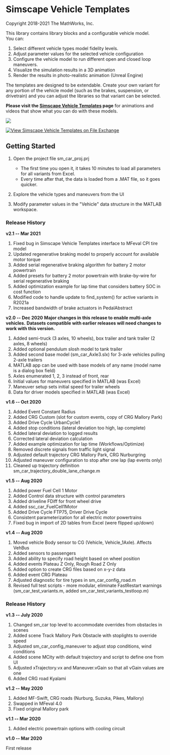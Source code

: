 # **Simscape Vehicle Templates**
Copyright 2018-2021 The MathWorks, Inc.

This library contains library blocks and a configurable vehicle model.  
You can:

   1. Select different vehicle types model fidelity levels.
   2. Adjust parameter values for the selected vehicle configuration
   3. Configure the vehicle model to run different open and closed loop maneuvers.
   4. Visualize the simulation results in a 3D animation
   5. Render the results in photo-realistic animation (Unreal Engine)

The templates are designed to be extendable. Create your own variant for any portion 
of the vehicle model (such as the brakes, suspension, or drivetrain) and you can 
adjust the libraries so that variant can be selected.

**Please visit the [Simscape Vehicle Templates](https://www.mathworks.com/solutions/physical-modeling/simscape-vehicle-templates.html) page** for animations and videos that show what you can do with these models.

![](Overview/html/sm_car_mechExp_Sedan_PikesPeakUp.png)

[![View Simscape Vehicle Templates on File Exchange](https://www.mathworks.com/matlabcentral/images/matlab-file-exchange.svg)](https://www.mathworks.com/matlabcentral/fileexchange/79484-simscape-vehicle-templates)

## **Getting Started**
1. Open the project file sm\_car\_proj.prj 
   - The first time you open it, it takes 10 minutes to load all parameters for all variants from Excel.  
   - Every time after that, the data is loaded from a .MAT file, so it goes quicker.

2. Explore the vehicle types and maneuvers from the UI 

3. Modify parameter values in the "Vehicle" data structure in the MATLAB workspace.
 
### **Release History**
**v2.1 -- Mar 2021**
1. Fixed bug in Simscape Vehicle Templates interface to MFeval CPI tire model
2. Updated regenerative braking model to properly account for available motor torque
3. Added serial regenerative braking algorithm for battery 2 motor powertrain
4. Added presets for battery 2 motor powertrain with brake-by-wire for serial regenerative braking
5. Added optimization example for lap time that considers battery SOC in cost function
6. Modified code to handle update to find_system() for active variants in R2021a
7. Increased bandwidth of brake actuators in PedalAbstract

**v2.0 -- Dec 2020**
**Major changes in this release to enable multi-axle vehicles.**
**Datasets compatible with earlier releases will need changes to work with this version.**
1. Added semi-truck (3 axles, 10 wheels), box trailer and tank trailer (2 axles, 8 wheels) 
2. Added optional pendulum slosh model to tank trailer
3. Added second base model (sm_car_Axle3.slx) for 3-axle vehicles pulling 2-axle trailers
4. MATLAB app can be used with base models of any name (model name is a dialog box field)
5. Axles enumerated 1, 2, 3 instead of front, rear
6. Initial values for maneuvers specified in MATLAB (was Excel)
7. Maneuver setup sets initial speed for trailer wheels
8. Data for driver models specified in MATLAB (was Excel)

**v1.6 -- Oct 2020**
1.  Added Event Constant Radius
2.  Added CRG Custom (slot for custom events, copy of CRG Mallory Park)
3.  Added Drive Cycle UrbanCycle1
4.  Added stop conditions (lateral deviation too high, lap complete)
5.  Added lateral deviation to logged results
6.  Corrected lateral deviation calculation
7.  Added example optimization for lap time (Workflows/Optimize)
8.  Removed discrete signals from traffic light signal
9.  Adjusted default trajectory CRG Mallory Park, CRG Nurburgring
10. Adjusted maneuver configuration to stop after one lap (lap events only)
11. Cleaned up trajectory definition sm_car_trajectory_double_lane_change.m

**v1.5 -- Aug 2020**
1. Added power Fuel Cell 1 Motor
2. Added Control data structure with control parameters
3. Added driveline FDiff for front wheel drive
4. Added ssc_car_FuelCell1Motor
5. Added Drive Cycle FTP75, Driver Drive Cycle
6. Consistent parameterization for all electric motor powertrains
7. Fixed bug in import of 2D tables from Excel (were flipped up/down) 

**v1.4 -- Aug 2020**

1. Moved vehicle Body sensor to CG (Vehicle, Vehicle_1Axle). Affects VehBus
2. Added sensors to passengers
3. Added ability to specify road height based on wheel position 
4. Added events Plateau Z Only, Rough Road Z Only
5. Added option to create CRG files based on x-y-z data
6. Added event CRG Plateau
7. Adjusted diagnostic for tire types in sm_car_config_road.m
8. Revised full test scripts - more modular, eliminate FastRestart warnings
   (sm_car_test_variants.m, added sm_car_test_variants_testloop.m)

### **Release History**
**v1.3 -- July 2020**

1. Changed sm_car top level to accommodate overrides from obstacles in scenes
2. Added scene Track Mallory Park Obstacle with stoplights to override speed
3. Adjusted sm_car_config_maneuver to adjust stop conditions, wind conditions
4. Added scene MCity with default trajectory and script to define one from UI
5. Adjusted xTrajectory.vx and Maneuver.vGain so that all vGain values are one
6. Added CRG road Kyalami

**v1.2 -- May 2020**

1. Added MF-Swift, CRG roads (Nurburg, Suzuka, Pikes, Mallory)
2. Swapped in MFeval 4.0
3. Fixed original Mallory park

**v1.1 -- Mar 2020**

1. Added electric powertrain options with cooling circuit

**v1.0 -- Mar 2020**

First release

